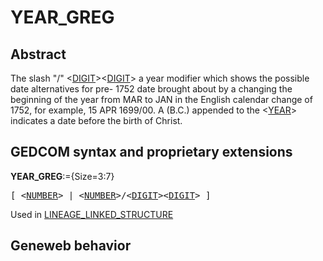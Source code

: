 ﻿<!-- licence GPL V2, cf https://github.com/TitiFix/geneweb -->
# YEAR_GREG
## Abstract
The slash "/" &lt;<a href=Ged.DIGIT.md>DIGIT</a>&gt;&lt;<a href=Ged.DIGIT.md>DIGIT</a>&gt; a year modifier which shows the possible date alternatives for pre-
1752 date brought about by a changing the beginning of the year from MAR to JAN in the English
calendar change of 1752, for example, 15 APR 1699/00. A (B.C.) appended to the &lt;<a href=Ged.YEAR.md>YEAR</a>&gt; indicates
a date before the birth of Christ.


## GEDCOM syntax and proprietary extensions

**YEAR_GREG**:={Size=3:7}
<pre>
[ &lt;<a href=Ged.NUMBER.md>NUMBER</a>&gt; | &lt;<a href=Ged.NUMBER.md>NUMBER</a>&gt;/&lt;<a href=Ged.DIGIT.md>DIGIT</a>&gt;&lt;<a href=Ged.DIGIT.md>DIGIT</a>&gt; ]
</pre>
Used in <a href=Ged.LINEAGE_LINKED_STRUCTURE.md>LINEAGE_LINKED_STRUCTURE</a><br />
## Geneweb behavior


